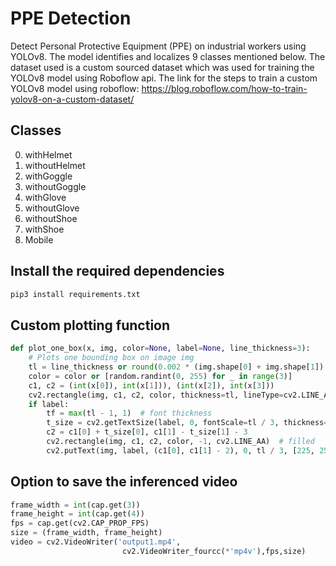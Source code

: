 # PPE Detection
Detect Personal Protective Equipment (PPE) on industrial workers using YOLOv8. The model identifies and localizes 9 classes mentioned below. The dataset used is a custom sourced dataset which was used for training the YOLOv8 model using Roboflow api. The link for the steps to train a custom YOLOv8 model using roboflow: https://blog.roboflow.com/how-to-train-yolov8-on-a-custom-dataset/

## Classes
0. withHelmet
1. withoutHelmet
2. withGoggle
3. withoutGoggle
4. withGlove
5. withoutGlove
6. withoutShoe
7. withShoe
8. Mobile

## Install the required dependencies
```python
pip3 install requirements.txt
```

## Custom plotting function
``` python
def plot_one_box(x, img, color=None, label=None, line_thickness=3):
    # Plots one bounding box on image img
    tl = line_thickness or round(0.002 * (img.shape[0] + img.shape[1]) / 2) + 1  # line/font thickness
    color = color or [random.randint(0, 255) for _ in range(3)]
    c1, c2 = (int(x[0]), int(x[1])), (int(x[2]), int(x[3]))
    cv2.rectangle(img, c1, c2, color, thickness=tl, lineType=cv2.LINE_AA)
    if label:
        tf = max(tl - 1, 1)  # font thickness
        t_size = cv2.getTextSize(label, 0, fontScale=tl / 3, thickness=tf)[0]
        c2 = c1[0] + t_size[0], c1[1] - t_size[1] - 3
        cv2.rectangle(img, c1, c2, color, -1, cv2.LINE_AA)  # filled
        cv2.putText(img, label, (c1[0], c1[1] - 2), 0, tl / 3, [225, 255, 255], thickness=tf, lineType=cv2.LINE_AA)
```
## Option to save the inferenced video 
``` python
frame_width = int(cap.get(3))
frame_height = int(cap.get(4))
fps = cap.get(cv2.CAP_PROP_FPS)   
size = (frame_width, frame_height)
video = cv2.VideoWriter('output1.mp4', 
                         cv2.VideoWriter_fourcc(*'mp4v'),fps,size)
```


